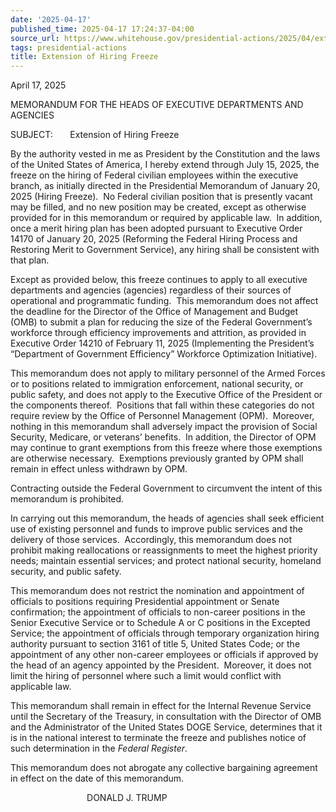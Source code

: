 ```yaml
---
date: '2025-04-17'
published_time: 2025-04-17 17:24:37-04:00
source_url: https://www.whitehouse.gov/presidential-actions/2025/04/extension-of-hiring-freeze/
tags: presidential-actions
title: Extension of Hiring Freeze
---
```

 
April 17, 2025

MEMORANDUM FOR THE HEADS OF EXECUTIVE DEPARTMENTS AND AGENCIES

SUBJECT:       Extension of Hiring Freeze

By the authority vested in me as President by the Constitution and the
laws of the United States of America, I hereby extend through July 15,
2025, the freeze on the hiring of Federal civilian employees within the
executive branch, as initially directed in the Presidential Memorandum
of January 20, 2025 (Hiring Freeze).  No Federal civilian position that
is presently vacant may be filled, and no new position may be created,
except as otherwise provided for in this memorandum or required by
applicable law.  In addition, once a merit hiring plan has been adopted
pursuant to Executive Order 14170 of January 20, 2025 (Reforming the
Federal Hiring Process and Restoring Merit to Government Service), any
hiring shall be consistent with that plan.

Except as provided below, this freeze continues to apply to all
executive departments and agencies (agencies) regardless of their
sources of operational and programmatic funding.  This memorandum does
not affect the deadline for the Director of the Office of Management and
Budget (OMB) to submit a plan for reducing the size of the Federal
Government’s workforce through efficiency improvements and attrition, as
provided in Executive Order 14210 of February 11, 2025 (Implementing the
President’s “Department of Government Efficiency” Workforce Optimization
Initiative).

This memorandum does not apply to military personnel of the Armed Forces
or to positions related to immigration enforcement, national security,
or public safety, and does not apply to the Executive Office of the
President or the components thereof.  Positions that fall within these
categories do not require review by the Office of Personnel Management
(OPM).  Moreover, nothing in this memorandum shall adversely impact the
provision of Social Security, Medicare, or veterans’ benefits.  In
addition, the Director of OPM may continue to grant exemptions from this
freeze where those exemptions are otherwise necessary.  Exemptions
previously granted by OPM shall remain in effect unless withdrawn by
OPM.

Contracting outside the Federal Government to circumvent the intent of
this memorandum is prohibited.

In carrying out this memorandum, the heads of agencies shall seek
efficient use of existing personnel and funds to improve public services
and the delivery of those services.  Accordingly, this memorandum does
not prohibit making reallocations or reassignments to meet the highest
priority needs; maintain essential services; and protect national
security, homeland security, and public safety. 

This memorandum does not restrict the nomination and appointment of
officials to positions requiring Presidential appointment or Senate
confirmation; the appointment of officials to non-career positions in
the Senior Executive Service or to Schedule A or C positions in the
Excepted Service; the appointment of officials through temporary
organization hiring authority pursuant to section 3161 of title 5,
United States Code; or the appointment of any other non-career employees
or officials if approved by the head of an agency appointed by the
President.  Moreover, it does not limit the hiring of personnel where
such a limit would conflict with applicable law. 

This memorandum shall remain in effect for the Internal Revenue Service
until the Secretary of the Treasury, in consultation with the Director
of OMB and the Administrator of the United States DOGE Service,
determines that it is in the national interest to terminate the freeze
and publishes notice of such determination in the *Federal Register*.

This memorandum does not abrogate any collective bargaining agreement in
effect on the date of this memorandum.

                               DONALD J. TRUMP
